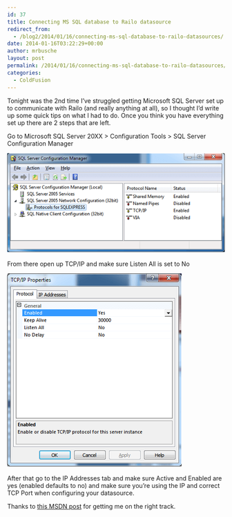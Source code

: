 ```yaml
---
id: 37
title: Connecting MS SQL database to Railo datasource
redirect_from:
  - /blog2/2014/01/16/connecting-ms-sql-database-to-railo-datasources/
date: 2014-01-16T03:22:29+00:00
author: mrbusche
layout: post
permalink: /2014/01/16/connecting-ms-sql-database-to-railo-datasources/
categories:
  - ColdFusion
---
```


Tonight was the 2nd time I&#8217;ve struggled getting Microsoft SQL Server set up to communicate with Railo (and really anything at all), so I thought I&#8217;d write up some quick tips on what I had to do. Once you think you have everything set up there are 2 steps that are left.

Go to Microsoft SQL Server 20XX > Configuration Tools > SQL Server Configuration Manager

 <img src="/images/2015/05/sqlconfig.png" alt="sqlconfig" />

From there open up TCP/IP and make sure Listen All is set to No

 <img src="/images/2015/05/tcpipproperties.png" alt="tcpipproperties" />

After that go to the IP Addresses tab and make sure Active and Enabled are yes (enabled defaults to no) and make sure you&#8217;re using the IP and correct TCP Port when configuring your datasource.

Thanks to [this MSDN post](https://blogs.msdn.com/b/sqlblog/archive/2009/07/17/how-to-configure-sql-server-to-listen-on-different-ports-on-different-ip-addresses.aspx) for getting me on the right track.
